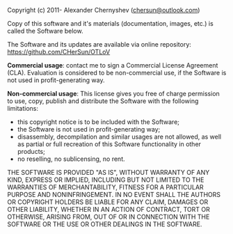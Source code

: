 Copyright (c) 2011- Alexander Chernyshev (chersun@outlook.com)

Copy of this software and it's materials (documentation, images, etc.) is called the Software below.

The Software and its updates are available via online repository: https://github.com/CHerSun/OTLoV

**Commercial usage**: contact me to sign a Commercial License Agreement (CLA).
Evaluation is considered to be non-commercial use, if the Software is not used in profit-generating way.

**Non-commercial usage**: This license gives you free of charge permission to use, copy, publish and distribute the Software with the following limitations:

* this copyright notice is to be included with the Software;
* the Software is not used in profit-generating way;
* disassembly, decompilation and similar usages are not allowed, as well as partial or full recreation of this Software functionality in other products;
* no reselling, no sublicensing, no rent.

THE SOFTWARE IS PROVIDED "AS IS", WITHOUT WARRANTY OF ANY KIND, EXPRESS OR IMPLIED, INCLUDING BUT NOT LIMITED TO THE WARRANTIES OF MERCHANTABILITY, FITNESS FOR A PARTICULAR PURPOSE AND NONINFRINGEMENT. IN NO EVENT SHALL THE AUTHORS OR COPYRIGHT HOLDERS BE LIABLE FOR ANY CLAIM, DAMAGES OR OTHER LIABILITY, WHETHER IN AN ACTION OF CONTRACT, TORT OR OTHERWISE, ARISING FROM, OUT OF OR IN CONNECTION WITH THE SOFTWARE OR THE USE OR OTHER DEALINGS IN THE SOFTWARE.

